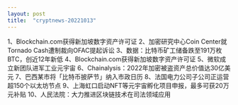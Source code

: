 ```yaml
---
layout: post
title:  "cryptnews-20221013"
---
```

1、Blockchain.com获得新加坡数字资产许可证
2、加密研究中心Coin Center就Tornado Cash遭制裁向OFAC提起诉讼
3、数据：比特币矿工储备跌至191万枚BTC，创近12年新低
4、Blockchain.com获得新加坡数字资产许可证
5、微软成立新团队进军工业元宇宙
6、Chainalysis：2022年加密被盗资产总价值达30亿美元
7、巴西某市将「比特币披萨节」纳入市政日历
8、法国电力公司子公司正运营超150个以太坊节点
9、上海虹口启动NFT等元宇宙孵化项目申报，最多可获20万元补贴
10、人民法院：大力推进区块链技术在司法领域应用
